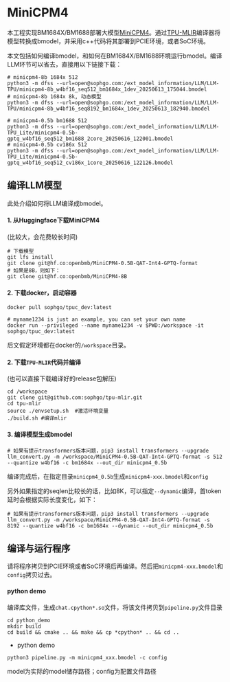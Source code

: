# MiniCPM4

本工程实现BM1684X/BM1688部署大模型[MiniCPM4](https://huggingface.co/openbmb/MiniCPM4-0.5B-QAT-Int4-GPTQ-format)。通过[TPU-MLIR](https://github.com/sophgo/tpu-mlir)编译器将模型转换成bmodel，并采用c++代码将其部署到PCIE环境，或者SoC环境。


本文包括如何编译bmodel，和如何在BM1684X/BM1688环境运行bmodel。编译LLM环节可以省去，直接用以下链接下载：

``` shell
# minicpm4-8b 1684x 512
python3 -m dfss --url=open@sophgo.com:/ext_model_information/LLM/LLM-TPU/minicpm4-8b_w4bf16_seq512_bm1684x_1dev_20250613_175044.bmodel
# minicpm4-8b 1684x 8k, 动态模型
python3 -m dfss --url=open@sophgo.com:/ext_model_information/LLM/LLM-TPU/minicpm4-8b_w4bf16_seq8192_bm1684x_1dev_20250613_182940.bmodel

# minicpm4-0.5b bm1688 512
python3 -m dfss --url=open@sophgo.com:/ext_model_information/LLM/LLM-TPU_Lite/minicpm4-0.5b-gptq_w4bf16_seq512_bm1688_2core_20250616_122001.bmodel
# minicpm4-0.5b cv186x 512
python3 -m dfss --url=open@sophgo.com:/ext_model_information/LLM/LLM-TPU_Lite/minicpm4-0.5b-gptq_w4bf16_seq512_cv186x_1core_20250616_122126.bmodel

```

## 编译LLM模型

此处介绍如何将LLM编译成bmodel。

#### 1. 从Huggingface下载MiniCPM4

(比较大，会花费较长时间)

``` shell
# 下载模型
git lfs install
git clone git@hf.co:openbmb/MiniCPM4-0.5B-QAT-Int4-GPTQ-format
# 如果是8B，则如下：
git clone git@hf.co:openbmb/MiniCPM4-8B
```

#### 2. 下载docker，启动容器

``` shell
docker pull sophgo/tpuc_dev:latest

# myname1234 is just an example, you can set your own name
docker run --privileged --name myname1234 -v $PWD:/workspace -it sophgo/tpuc_dev:latest
```
后文假定环境都在docker的`/workspace`目录。

#### 2. 下载`TPU-MLIR`代码并编译

(也可以直接下载编译好的release包解压)

``` shell
cd /workspace
git clone git@github.com:sophgo/tpu-mlir.git
cd tpu-mlir
source ./envsetup.sh  #激活环境变量
./build.sh #编译mlir
```

#### 3. 编译模型生成bmodel

``` shell
# 如果有提示transformers版本问题，pip3 install transformers --upgrade
llm_convert.py -m /workspace/MiniCPM4-0.5B-QAT-Int4-GPTQ-format -s 512 --quantize w4bf16 -c bm1684x --out_dir minicpm4_0.5b
```
编译完成后，在指定目录`minicpm4_0.5b`生成`minicpm4-xxx.bmodel`和`config`

另外如果指定的seqlen比较长的话，比如8K，可以指定`--dynamic`编译，首token延时会根据实际长度变化，如下：
``` shell
# 如果有提示transformers版本问题，pip3 install transformers --upgrade
llm_convert.py -m /workspace/MiniCPM4-0.5B-QAT-Int4-GPTQ-format -s 8192 --quantize w4bf16 -c bm1684x --dynamic --out_dir minicpm4_0.5b
```

## 编译与运行程序

请将程序拷贝到PCIE环境或者SoC环境后再编译。然后把`minicpm4-xxx.bmodel`和`config`拷贝过去。

#### python demo

编译库文件，生成`chat.cpython*.so`文件，将该文件拷贝到`pipeline.py`文件目录

``` shell
cd python_demo
mkdir build 
cd build && cmake .. && make && cp *cpython* .. && cd ..
```

* python demo

``` shell
python3 pipeline.py -m minicpm4_xxx.bmodel -c config 
```
model为实际的model储存路径；config为配置文件路径

